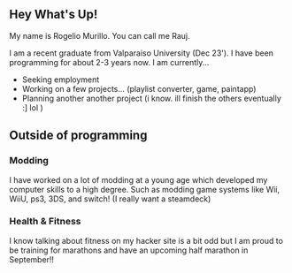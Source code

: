 ## Hey What's Up!
My name is Rogelio Murillo. You can call me Rauj. 

I am a recent graduate from Valparaiso University (Dec 23'). I have been programming for about 2-3 years now. 
I am currently...
- Seeking employment
- Working on a few projects... (playlist converter, game, paintapp)
- Planning another another project (i know. ill finish the others eventually :] lol )

## Outside of programming
### Modding
I have worked on a lot of modding at a young age which developed my computer skills to a high degree. 
Such as modding game systems like Wii, WiiU, ps3, 3DS, and switch! (I really want a steamdeck)
### Health & Fitness
I know talking about fitness on my hacker site is a bit odd but I am proud to be training for marathons and have an upcoming half marathon in September!! 

<!--
**Zakonn/Zakonn** is a ✨ _special_ ✨ repository because its `README.md` (this file) appears on your GitHub profile.

Here are some ideas to get you started:

- 🔭 I’m currently working on ...
- 🌱 I’m currently learning ...
- 👯 I’m looking to collaborate on ...
- 🤔 I’m looking for help with ...
- 💬 Ask me about ...
- 📫 How to reach me: ...
- 😄 Pronouns: ...
- ⚡ Fun fact: ...
-->
